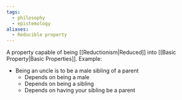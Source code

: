 ```yaml
---
tags:
  - philosophy
  - epistemology
aliases:
  - Reducible property
---
```

A property capable of being [[Reductionism|Reduced]] into [[Basic Property|Basic Properties]].
Example:
- Being an uncle is to be a male sibling of a parent
	- Depends on being a male
	- Depends on being a sibling
	- Depends on having your sibling be a parent